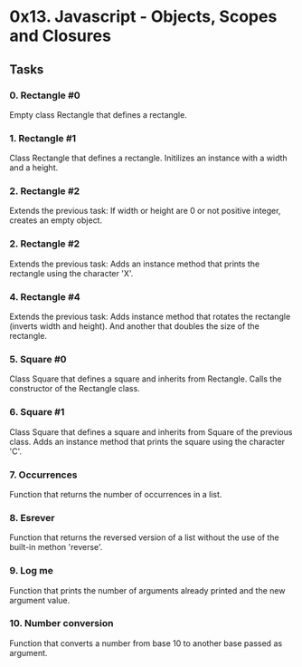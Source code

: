 # 0x13. Javascript - Objects, Scopes and Closures

## Tasks

### 0. Rectangle #0
Empty class Rectangle that defines a rectangle.

### 1. Rectangle #1
Class Rectangle that defines a rectangle.
Initilizes an instance with a width and a height.

### 2. Rectangle #2
Extends the previous task:
If width or height are 0 or not positive integer, creates an empty object.

### 2. Rectangle #2
Extends the previous task:
Adds an instance method that prints the rectangle using the character 'X'.

### 4. Rectangle #4
Extends the previous task:
Adds instance method that rotates the rectangle (inverts width and height).
And another that doubles the size of the rectangle.

### 5. Square #0
Class Square that defines a square and inherits from Rectangle.
Calls the constructor of the Rectangle class.

### 6. Square #1
Class Square that defines a square and inherits from Square of the previous class.
Adds an instance method that prints the square using the character 'C'.

### 7. Occurrences
Function that returns the number of occurrences in a list.

### 8. Esrever
Function that returns the reversed version of a list without the use of the built-in methon 'reverse'.

### 9. Log me
Function that prints the number of arguments already printed and the new argument value.

### 10. Number conversion
Function that converts a number from base 10 to another base passed as argument.